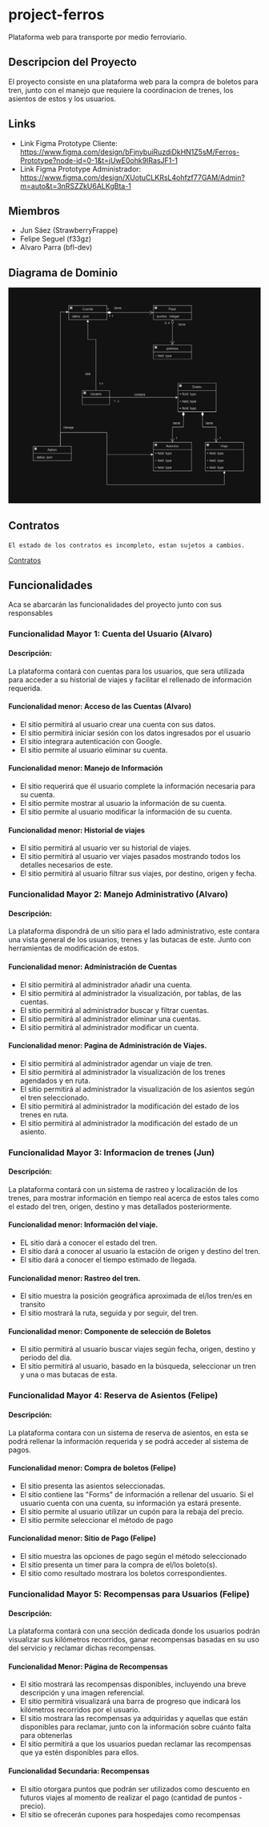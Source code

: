 # project-ferros
Plataforma web para transporte por medio ferroviario.

## Descripcion del Proyecto

El proyecto consiste en una plataforma web para la compra de boletos para tren, junto con el manejo que requiere
la coordinacion de trenes, los asientos de estos y los usuarios.

## Links
- Link Figma Prototype Cliente: https://www.figma.com/design/bFjnybuiRuzdiDkHN1Z5sM/Ferros-Prototype?node-id=0-1&t=jUwE0ohk9IRasJF1-1
- Link Figma Prototype Administrador: https://www.figma.com/design/XUotuCLKRsL4ohfzf77GAM/Admin?m=auto&t=3nRSZZkU6ALKgBta-1


## Miembros
- Jun Sáez (StrawberryFrappe)
- Felipe Seguel (f33gz)
- Alvaro Parra (bfl-dev)
  
## Diagrama de Dominio
![Diagrama de Dominio](DiagramaDominio.png)

## Contratos
```
El estado de los contratos es incompleto, estan sujetos a cambios.
```
[Contratos](CONTRACTS.md)

## Funcionalidades
Aca se abarcarán las funcionalidades del proyecto junto con sus responsables

### Funcionalidad Mayor 1: Cuenta del Usuario (Alvaro)
#### Descripción:
La plataforma contará con cuentas para los usuarios, que sera utilizada para acceder a su historial de viajes y facilitar el rellenado de información requerida.

#### Funcionalidad menor: Acceso de las Cuentas (Alvaro)
- El sitio permitirá al usuario crear una cuenta con sus datos.
- El sitio permitirá iniciar sesión con los datos ingresados por el usuario
- El sitio integrara autenticación con Google.
- El sitio permite al usuario eliminar su cuenta.

#### Funcionalidad menor: Manejo de Información
- El sitio requerirá que él usuario complete la información necesaria para su cuenta.
- El sitio permite mostrar al usuario la información de su cuenta.
- El sitio permite al usuario modificar la información de su cuenta.

#### Funcionalidad menor: Historial de viajes
- El sitio permitirá al usuario ver su historial de viajes.
- El sitio permitirá al usuario ver viajes pasados mostrando todos los detalles necesarios de este.
- El sitio permitirá al usuario filtrar sus viajes, por destino, origen y fecha.
 

### Funcionalidad Mayor 2: Manejo Administrativo (Alvaro)
#### Descripción:
La plataforma dispondrá de un sitio para el lado administrativo, este contara una vista general de los usuarios, trenes y las butacas de este. Junto con herramientas de modificación de estos.

#### Funcionalidad menor: Administración de Cuentas
- El sitio permitirá al administrador añadir una cuenta.
- El sitio permitirá al administrador la visualización, por tablas, de las cuentas.
- El sitio permitirá al administrador buscar y filtrar cuentas.
- El sitio permitirá al administrador eliminar una cuentas.
- El sitio permitirá al administrador modificar un cuenta.

#### Funcionalidad menor: Pagina de Administración de Viajes.
- El sitio permitirá al administrador agendar un viaje de tren.
- El sitio permitirá al administrador la visualización de los trenes agendados y en ruta.
- El sitio permitirá al administrador la visualización de los asientos según el tren seleccionado.
- El sitio permitirá al administrador la modificación del estado de los trenes en ruta.
- El sitio permitirá al administrador la modificación del estado de un asiento.


### Funcionalidad Mayor 3: Informacion de trenes (Jun)
#### Descripción:
  La plataforma contará con un sistema de rastreo y localización de los trenes, para mostrar información en tiempo real acerca de estos tales como el estado del tren, origen, destino y mas detallados posteriormente.
#### Funcionalidad menor: Información del viaje.
- EL sitio dará a conocer el estado del tren.
- El sitio dará a conocer al usuario la estación de origen y destino del tren.
- El sitio dará a conocer el tiempo estimado de llegada.
#### Funcionalidad menor: Rastreo del tren.  
- El sitio muestra la posición geográfica aproximada de el/los tren/es en transito 
- El sitio mostrará la ruta, seguida y por seguir, del tren.

#### Funcionalidad menor: Componente de selección de Boletos
- El sitio permitirá al usuario buscar viajes según fecha, origen, destino y periodo del dia.
- El sitio permitirá al usuario, basado en la búsqueda, seleccionar un tren y una o mas butacas de esta.

### Funcionalidad Mayor 4: Reserva de Asientos (Felipe)
#### Descripción:
La plataforma contara con un sistema de reserva de asientos, en esta se podrá rellenar la información requerida y se podrá acceder al sistema de pagos.

#### Funcionalidad menor: Compra de boletos (Felipe)
- El sitio presenta las asientos seleccionadas.
- El sitio contiene las "Forms" de información a rellenar del usuario. Si el usuario cuenta con una cuenta, su información ya estará presente.
- El sitio permite al usuario utilizar un cupón para la rebaja del precio.
- El sitio permite seleccionar el método de pago

#### Funcionalidad menor: Sitio de Pago (Felipe)
- El sitio muestra las opciones de pago según el método seleccionado
- El sitio presenta un timer para la compra de el/los boleto(s).
- El sitio como resultado mostrara los boletos correspondientes.



### Funcionalidad Mayor 5: Recompensas para Usuarios (Felipe)

#### Descripción:
La plataforma contará con una sección dedicada donde los usuarios podrán visualizar sus kilómetros recorridos, ganar recompensas basadas en su uso del servicio y reclamar dichas recompensas. 
#### Funcionalidad Menor: Página de Recompensas 
- El sitio mostrará las recompensas disponibles, incluyendo una breve descripción y una imagen referencial. 
- El sitio permitirá visualizará una barra de progreso que indicará los kilómetros recorridos por el usuario. 
- El sitio mostrara las recompensas ya adquiridas y aquellas que están disponibles para reclamar, junto con la información sobre cuánto falta para obtenerlas 
- El sitio permitirá a que los usuarios puedan reclamar las recompensas que ya estén disponibles para ellos. 
#### Funcionalidad Secundaria: Recompensas 
- El sitio otorgara puntos que podrán ser utilizados como descuento en futuros viajes al momento de realizar el pago (cantidad de puntos - precio). 
- El sitio se ofrecerán cupones para hospedajes como recompensas

